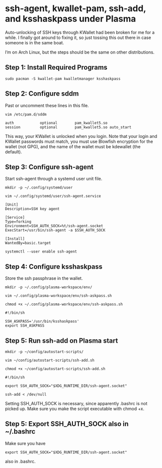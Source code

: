 # ssh-agent, kwallet-pam, ssh-add, and ksshaskpass under Plasma
Auto-unlocking of SSH keys through KWallet had been broken for me for a while. I finally got around to fixing it, so just tossing this out there in case someone is in the same boat.

I’m on Arch Linux, but the steps should be the same on other distributions.

## Step 1: Install Required Programs

`sudo pacman -S kwallet-pam kwalletmanager ksshaskpass`

## Step 2: Configure sddm

Past or uncomment these lines in this file.

`vim /etc/pam.d/sddm`

```
auth            optional        pam_kwallet5.so
session         optional        pam_kwallet5.so auto_start
```

This way, your KWallet is unlocked when you login. Note that your login and KWallet passwords must match, you must use Blowfish encryption for the wallet (not GPG), and the name of the wallet must be kdewallet (the default).

## Step 3: Configure ssh-agent

Start ssh-agent through a systemd user unit file.

`mkdir -p ~/.config/systemd/user`

`vim ~/.config/systemd/user/ssh-agent.service`

```
[Unit]
Description=SSH key agent

[Service]
Type=forking
Environment=SSH_AUTH_SOCK=%t/ssh-agent.socket
ExecStart=/usr/bin/ssh-agent -a $SSH_AUTH_SOCK

[Install]
WantedBy=basic.target
```

`systemctl --user enable ssh-agent`

## Step 4: Configure ksshaskpass

Store the ssh passphrase in the wallet.

`mkdir -p ~/.config/plasma-workspace/env/`

`vim ~/.config/plasma-workspace/env/ssh-askpass.sh`

`chmod +x ~/.config/plasma-workspace/env/ssh-askpass.sh`

```
#!/bin/sh

SSH_ASKPASS='/usr/bin/ksshaskpass'
export SSH_ASKPASS
```

## Step 5: Run ssh-add on Plasma start

`mkdir -p ~/config/autostart-scripts/`

`vim ~/config/autostart-scripts/ssh-add.sh`

`chmod +x ~/config/autostart-scripts/ssh-add.sh`

```
#!/bin/sh

export SSH_AUTH_SOCK="$XDG_RUNTIME_DIR/ssh-agent.socket"

ssh-add < /dev/null
```

Setting SSH_AUTH_SOCK is necessary, since apparently .bashrc is not picked up. Make sure you make the script executable with chmod +x.

## Step 5: Export SSH_AUTH_SOCK also in ~/.bashrc

Make sure you have

```
export SSH_AUTH_SOCK="$XDG_RUNTIME_DIR/ssh-agent.socket"
```

also in .bashrc.
